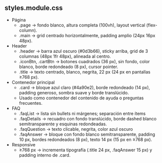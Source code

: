 ## styles.module.css
- Página
  - .page → fondo blanco, altura completa (100vh), layout vertical (flex-column).
  - .main → grid centrado horizontalmente, padding amplio (24px 16px 48px).
- Header
  - .header → barra azul oscuro (#0d3b66), sticky arriba, grid de 3 columnas (48px 1fr 48px), alineada al centro.
  - .iconBtn, .cartBtn → botones cuadrados (36 px), sin fondo, color blanco, borde redondeado (8 px), cursor pointer.
  - .title → texto centrado, blanco, negrita, 22 px (24 px en pantallas ≥768 px).
- Contenedor principal
  -  .card → bloque azul claro (#4a90e2), borde redondeado (14 px), padding generoso, sombra suave y borde translúcido.
  - Usado como contenedor del contenido de ayuda o preguntas frecuentes.
- FAQ
  - .faqList → lista sin bullets ni márgenes; separación entre ítems
  - .faqDetails → recuadro con fondo translúcido, borde dashed blanco semitransparente y esquinas redondeadas.
  - .faqQuestion → texto clicable, negrita, color azul oscuro
  - .faqAnswer → bloque con fondo blanco semitransparente, padding 10 px, bordes redondeados (8 px), texto 14 px (15 px en ≥768 px).
- Responsive
  -  ≥768 px → incrementa tipografía (.title 24 px, .faqAnswer 15 px) y padding interno de .card.
